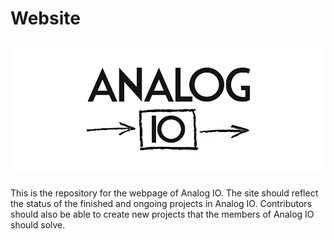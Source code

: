 Website
=======

![Analog IO Logo](readme.jpg)
-------
This is the repository for the webpage of Analog IO.
The site should reflect the status of the finished and ongoing projects in Analog IO. 
Contributors should also be able to create new projects that the members of Analog IO should solve.

